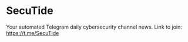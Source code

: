 # SecuTide
Your automated Telegram daily cybersecurity channel news.
Link to join: https://t.me/SecuTide
